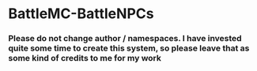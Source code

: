 # BattleMC-BattleNPCs
### Please do not change author / namespaces. I have invested quite some time to create this system, so please leave that as some kind of credits to me for my work
